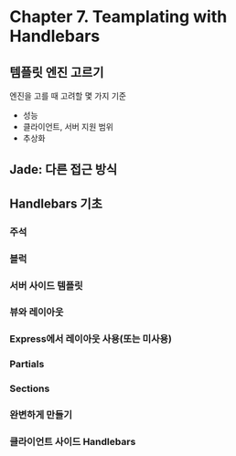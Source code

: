 # Chapter 7. Teamplating with Handlebars


## 템플릿 엔진 고르기

엔진을 고를 때 고려할 몇 가지 기준
- 성능
- 클라이언트, 서버 지원 범위
- 추상화

## Jade: 다른 접근 방식

## Handlebars 기초

### 주석

### 블럭

### 서버 사이드 템플릿

### 뷰와 레이아웃

### Express에서 레이아웃 사용(또는 미사용)

### Partials

### Sections

### 완변하게 만들기

### 클라이언트 사이드 Handlebars




